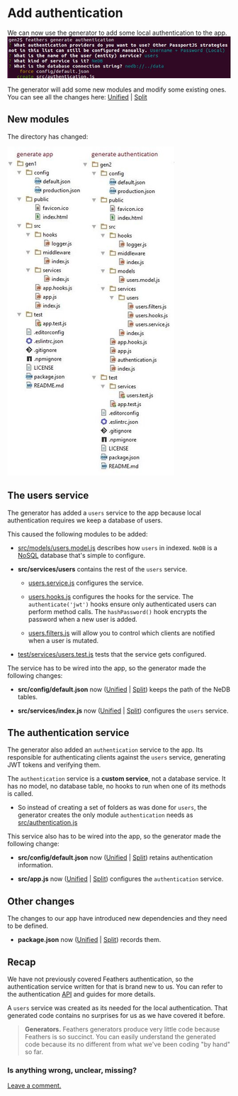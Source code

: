 # Add authentication

We can now use the generator to add some local authentication to the app.
![Generate authentication](../assets/gen-authentication.jpg)

The generator will add some new modules and modify some existing ones.
You can see all the changes here:
[Unified](http://htmlpreview.github.io/?https://github.com/feathersjs/feathers-docs/blob/master/examples/step/_diff/02-gen2-line.html)
|
[Split](http://htmlpreview.github.io/?https://github.com/feathersjs/feathers-docs/blob/master/examples/step/_diff/02-gen2-side.html)


## New modules

The directory has changed:

![Compare app and authentication folders](../assets/gen1-2-dir.jpg)

## The users service

The generator has added a `users` service to the app
because local authentication requires we keep a database of users.

This caused the following modules to be added:

- [src/models/users.model.js](https://github.com/feathersjs/feathers-docs/blob/master/examples/step/02/gen2/src/models/users.model.js)
describes how `users` in indexed. `NeDB` is a
[NoSQL](https://en.wikipedia.org/wiki/NoSQL) database that's simple to configure.

- **src/services/users** contains the rest of the `users` service.

    - [users.service.js](https://github.com/feathersjs/feathers-docs/blob/master/examples/step/02/gen2/src/services/users/users.service.js)
    configures the service.
    
    - [users.hooks.js](https://github.com/feathersjs/feathers-docs/blob/master/examples/step/02/gen2/src/services/users/users.hooks.js)
    configures the hooks for the service.
    The `authenticate('jwt')` hooks ensure only authenticated users can perform method calls.
    The `hashPassword()` hook encrypts the password when a new user is added.
    
    - [users.filters.js](https://github.com/feathersjs/feathers-docs/blob/master/examples/step/02/gen2/src/services/users/users.filters.js)
    will allow you to control which clients are notified when a user is mutated.
    
- [test/services/users.test.js](https://github.com/feathersjs/feathers-docs/blob/master/examples/step/02/gen2/test/services/users.test.js)
tests that the service gets configured.

The service has to be wired into the app, so the generator made the following changes:

- **src/config/default.json** now
([Unified](http://htmlpreview.github.io/?https://github.com/feathersjs/feathers-docs/blob/master/examples/step/_diff/02-gen2-default-line.html)
|
[Split](http://htmlpreview.github.io/?https://github.com/feathersjs/feathers-docs/blob/master/examples/step/_diff/02-gen2-default-side.html))
keeps the path of the NeDB tables.
 
- **src/services/index.js** now
([Unified](http://htmlpreview.github.io/?https://github.com/feathersjs/feathers-docs/blob/master/examples/step/_diff/02-gen2-service-line.html)
|
[Split](http://htmlpreview.github.io/?https://github.com/feathersjs/feathers-docs/blob/master/examples/step/_diff/02-gen2-service-side.html))
configures the `users` service.


## The authentication service

The generator also added an `authentication` service to the app.
Its responsible for authenticating clients against the `users` service,
generating JWT tokens and verifying them.

The `authentication` service is a **custom service**, not a database service.
It has no model, no database table, no hooks to run when one of its methods is called.

- So instead of creating a set of folders as was done for `users`,
the generator creates the only module `authentication` needs as
[src/authentication.js](https://github.com/feathersjs/feathers-docs/blob/master/examples/step/02/gen2/src/authentication.js)

This service also has to be wired into the app, so the generator made the following change:

- **src/config/default.json** now
([Unified](http://htmlpreview.github.io/?https://github.com/feathersjs/feathers-docs/blob/master/examples/step/_diff/02-gen2-default-line.html)
|
[Split](http://htmlpreview.github.io/?https://github.com/feathersjs/feathers-docs/blob/master/examples/step/_diff/02-gen2-default-side.html))
retains authentication information.

- **src/app.js** now
([Unified](http://htmlpreview.github.io/?https://github.com/feathersjs/feathers-docs/blob/master/examples/step/_diff/02-gen2-app-line.html)
|
[Split](http://htmlpreview.github.io/?https://github.com/feathersjs/feathers-docs/blob/master/examples/step/_diff/02-gen2-app-side.html))
configures the `authentication` service.

## Other changes

The changes to our app have introduced new dependencies and they need to be defined.

- **package.json** now
([Unified](http://htmlpreview.github.io/?https://github.com/feathersjs/feathers-docs/blob/master/examples/step/_diff/02-gen2-package-line.html)
|
[Split](http://htmlpreview.github.io/?https://github.com/feathersjs/feathers-docs/blob/master/examples/step/_diff/02-gen2-package-side.html))
records them.

## Recap

We have not previously covered Feathers authentication,
so the authentication service written for that is brand new to us.
You can refer to the authentication
[API](https://auk.docs.feathersjs.com/api/authentication/server.html)
and guides for more details.

A `users` service was created as its needed for the local authentication.
That generated code contains no surprises for us as we have covered it before.

> **Generators.**
Feathers generators produce very little code because Feathers is so succinct.
You can easily understand the generated code because its no different from what we've been
coding "by hand" so far.

### Is anything wrong, unclear, missing?
[Leave a comment.](https://github.com/feathersjs/feathers-guide/issues/new?title=Comment:Step-Generators-Auth&body=Comment:Step-Generators-Auth)
